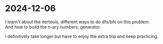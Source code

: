# 2024-12-06

I learn't about the itertools, different ways to do dfs/bfs on this problem. And how to build the n-ary numbers, generator.

I definitively take longer but have to enjoy the extra trip and keep practicing.
